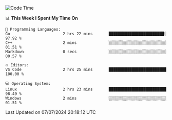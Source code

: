 
<!--START_SECTION:waka-->
![Code Time](http://img.shields.io/badge/Code%20Time-702%20hrs%204%20mins-blue)

📊 **This Week I Spent My Time On** 

```text
💬 Programming Languages: 
Go                       2 hrs 22 mins       ████████████████████████░   97.92 % 
C++                      2 mins              ░░░░░░░░░░░░░░░░░░░░░░░░░   01.51 % 
Markdown                 0 secs              ░░░░░░░░░░░░░░░░░░░░░░░░░   00.57 % 

🔥 Editors: 
VS Code                  2 hrs 25 mins       █████████████████████████   100.00 % 

💻 Operating System: 
Linux                    2 hrs 23 mins       █████████████████████████   98.49 % 
Windows                  2 mins              ░░░░░░░░░░░░░░░░░░░░░░░░░   01.51 % 
```


 Last Updated on 07/07/2024 20:18:12 UTC
<!--END_SECTION:waka-->
